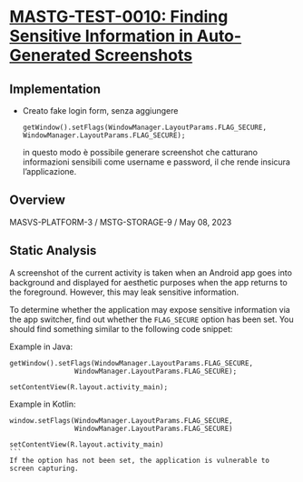 # [MASTG-TEST-0010: Finding Sensitive Information in Auto-Generated Screenshots](https://mas.owasp.org/MASTG/tests/android/MASVS-PLATFORM/MASTG-TEST-0010)
## Implementation

- Creato fake login form, senza aggiungere
    
    `getWindow().setFlags(WindowManager.LayoutParams.FLAG_SECURE,
    WindowManager.LayoutParams.FLAG_SECURE);`
    
    in questo modo è possibile generare screenshot che catturano informazioni sensibili come username e password, il che rende insicura l’applicazione.
    
## Overview
MASVS-PLATFORM-3 / MSTG-STORAGE-9 / May 08, 2023
## Static Analysis
A screenshot of the current activity is taken when an Android app goes into background and displayed for aesthetic purposes when the app returns to the foreground. However, this may leak sensitive information.

To determine whether the application may expose sensitive information via the app switcher, find out whether the `FLAG_SECURE` option has been set. You should find something similar to the following code snippet:

Example in Java:

```
getWindow().setFlags(WindowManager.LayoutParams.FLAG_SECURE,
                WindowManager.LayoutParams.FLAG_SECURE);

setContentView(R.layout.activity_main);
```

Example in Kotlin:

````
window.setFlags(WindowManager.LayoutParams.FLAG_SECURE,
                WindowManager.LayoutParams.FLAG_SECURE)

setContentView(R.layout.activity_main)
```
If the option has not been set, the application is vulnerable to screen capturing.

